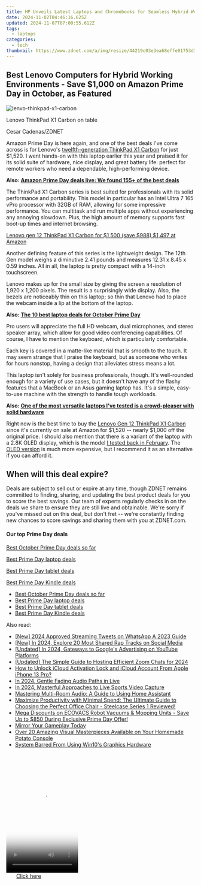 ```yaml
---
title: HP Unveils Latest Laptops and Chromebooks for Seamless Hybrid Working Environments - Explore the Innovation | Tech News on ZDNet
date: 2024-11-02T04:46:16.625Z
updated: 2024-11-07T07:00:55.612Z
tags:
  - laptops
categories:
  - tech
thumbnail: https://www.zdnet.com/a/img/resize/44219c03e3ea68effe01753d3cfa324605f68318/2023/01/04/70192129-f379-4166-8fd7-966ebc31ab46/hp-dragonfly-pro-series.jpg?auto=webp&fit=crop&frame=1&height=172&width=306
---
```


## Best Lenovo Computers for Hybrid Working Environments - Save $1,000 on Amazon Prime Day in October, as Featured

![lenvo-thinkpad-x1-carbon](https://www.zdnet.com/a/img/resize/cead1951de2c99c39f47cee989cd64c47ac67e38/2024/10/07/6fd993d3-aa7c-49af-80b3-1856cdf77b39/lenovo-carbon-prime-day.jpg?auto=webp&width=1280)

Lenovo ThinkPad X1 Carbon on table

Cesar Cadenas/ZDNET

Amazon Prime Day is here again, and one of the best deals I've come across is for Lenovo's [twelfth-generation ThinkPad X1 Carbon](https://buy.geni.us/Proxy.ashx?TSID=368250&GR%5FURL=https%3A%2F%2Fwww.amazon.com%2FLenovo-ThinkPad-Processor-Touchscreen-Performance%2Fdp%2FB0D1D5J1J1%2F%3Ftag%3Dzd-buy-button-20%26ascsubtag%3D%5F%5FCOM%5FCLICK%5FID%5F%5F%7C5ba9f483-bfe7-449f-ae46-76b9fe68de0d%7Cdtp&dtb=1) for just $1,520\. I went hands-on with this laptop earlier this year and praised it for its solid suite of hardware, nice display, and great battery life: perfect for remote workers who need a dependable, high-performing device. 

**Also: [Amazon Prime Day deals live: We found 155+ of the best deals](https://www.zdnet.com/article/best-amazon-prime-day-deals-2024-10-08/)**

The ThinkPad X1 Carbon series is best suited for professionals with its solid performance and portability. This model in particular has an Intel Ultra 7 165 vPro processor with 32GB of RAM, allowing for some impressive performance. You can multitask and run multiple apps without experiencing any annoying slowdown. Plus, the high amount of memory supports fast boot-up times and internet browsing.

[Lenovo gen 12 ThinkPad X1 Carbon for $1,500 (save $988) $1,497 at Amazon](https://buy.geni.us/Proxy.ashx?TSID=368250&GR%5FURL=https%3A%2F%2Fwww.amazon.com%2Fdp%2FB0D1D5J1J1%3FlinkCode%3Dogi%26th%3D1%26psc%3D1%26tag%3Dzd-buy-button-20%26ascsubtag%3D%5F%5FCOM%5FCLICK%5FID%5F%5F%7C5ba9f483-bfe7-449f-ae46-76b9fe68de0d%7Cdtp&dtb=1)

Another defining feature of this series is the lightweight design. The 12th Gen model weighs a diminutive 2.41 pounds and measures 12.31 x 8.45 x 0.59 inches. All in all, the laptop is pretty compact with a 14-inch touchscreen. 

Lenovo makes up for the small size by giving the screen a resolution of 1,920 x 1,200 pixels. The result is a surprisingly wide display. Also, the bezels are noticeably thin on this laptop; so thin that Lenovo had to place the webcam inside a lip at the bottom of the laptop.

**Also: [The 10 best laptop deals for October Prime Day](https://www.zdnet.com/article/best-early-prime-day-laptop-deals-2024/)**

Pro users will appreciate the full HD webcam, dual microphones, and stereo speaker array, which allow for good video conferencing capabilities. Of course, I have to mention the keyboard, which is particularly comfortable. 

Each key is covered in a matte-like material that is smooth to the touch. It may seem strange that I praise the keyboard, but as someone who writes for hours nonstop, having a design that alleviates stress means a lot. 

This laptop isn't solely for business professionals, though. It's well-rounded enough for a variety of use cases, but it doesn't have any of the flashy features that a MacBook or an Asus gaming laptop has. It's a simple, easy-to-use machine with the strength to handle tough workloads.

**Also: [One of the most versatile laptops I've tested is a crowd-pleaser with solid hardware](https://www.zdnet.com/article/one-of-the-most-versatile-laptops-ive-tested-is-a-crowd-pleaser-with-solid-hardware/)**

Right now is the best time to buy the [Lenovo Gen 12 ThinkPad X1 Carbon](https://buy.geni.us/Proxy.ashx?TSID=368250&GR%5FURL=https%3A%2F%2Fwww.amazon.com%2FLenovo-ThinkPad-Processor-Touchscreen-Performance%2Fdp%2FB0D1D5J1J1%2F%3Ftag%3Dzd-buy-button-20%26ascsubtag%3D%5F%5FCOM%5FCLICK%5FID%5F%5F%7C5ba9f483-bfe7-449f-ae46-76b9fe68de0d%7Cdtp&dtb=1) since it's currently on sale at Amazon for $1,520 -- nearly $1,000 off the original price. I should also mention that there is a variant of the laptop with a 2.8K OLED display, which is the model [I tested back in February](https://www.zdnet.com/article/the-thinkpad-i-recommend-for-hybrid-workers-is-not-lenovos-newest-model/). The [OLED version](https://buy.geni.us/Proxy.ashx?TSID=368250&GR%5FURL=https%3A%2F%2Fwww.amazon.com%2FLenovo-ThinkPad-Processor-Touchscreen-Performance%2Fdp%2FB0D5SNKGZ4%2F%3Ftag%3Dzd-buy-button-20%26ascsubtag%3D%5F%5FCOM%5FCLICK%5FID%5F%5F%7C5ba9f483-bfe7-449f-ae46-76b9fe68de0d%7Cdtp&dtb=1) is much more expensive, but I recommend it as an alternative if you can afford it.

## When will this deal expire?

Deals are subject to sell out or expire at any time, though ZDNET remains committed to finding, sharing, and updating the best product deals for you to score the best savings. Our team of experts regularly checks in on the deals we share to ensure they are still live and obtainable. We're sorry if you've missed out on this deal, but don't fret -- we're constantly finding new chances to score savings and sharing them with you at ZDNET.com. 

#### Our top Prime Day deals

[Best October Prime Day deals so far](https://www.zdnet.com/article/best-amazon-prime-day-deals-2024-10-08/ "Best October Prime Day deals so far")

[Best Prime Day laptop deals](https://www.zdnet.com/article/best-prime-day-laptop-deals-2024-10-08/ "Best Prime Day laptop deals")

[Best Prime Day tablet deals](https://www.zdnet.com/article/best-prime-day-tablet-deals-2024-10-08/ "Best Prime Day tablet deals")

[Best Prime Day Kindle deals](https://www.zdnet.com/article/best-prime-day-kindle-deals-10-08-2024/ "Best Prime Day Kindle deals")

* [Best October Prime Day deals so far](https://www.zdnet.com/article/best-amazon-prime-day-deals-2024-10-08/ "Best October Prime Day deals so far")
* [Best Prime Day laptop deals](https://www.zdnet.com/article/best-prime-day-laptop-deals-2024-10-08/ "Best Prime Day laptop deals")
* [Best Prime Day tablet deals](https://www.zdnet.com/article/best-prime-day-tablet-deals-2024-10-08/ "Best Prime Day tablet deals")
* [Best Prime Day Kindle deals](https://www.zdnet.com/article/best-prime-day-kindle-deals-10-08-2024/ "Best Prime Day Kindle deals")

<ins class="adsbygoogle"
     style="display:block"
     data-ad-format="autorelaxed"
     data-ad-client="ca-pub-7571918770474297"
     data-ad-slot="1223367746"></ins>

<ins class="adsbygoogle"
     style="display:block"
     data-ad-client="ca-pub-7571918770474297"
     data-ad-slot="8358498916"
     data-ad-format="auto"
     data-full-width-responsive="true"></ins>

<span class="atpl-alsoreadstyle">Also read:</span>
<div><ul>
<li><a href="https://twitter-videos.techidaily.com/new-2024-approved-streaming-tweets-on-whatsapp-a-2023-guide/"><u>[New] 2024 Approved Streaming Tweets on WhatsApp A 2023 Guide</u></a></li>
<li><a href="https://tiktok-videos.techidaily.com/new-in-2024-explore-20-most-shared-rap-tracks-on-social-media/"><u>[New] In 2024, Explore 20 Most Shared Rap Tracks on Social Media</u></a></li>
<li><a href="https://eaxpv-info.techidaily.com/updated-in-2024-gateways-to-googles-advertising-on-youtube-platforms/"><u>[Updated] In 2024, Gateways to Google's Advertising on YouTube Platforms</u></a></li>
<li><a href="https://fox-info.techidaily.com/updated-the-simple-guide-to-hosting-efficient-zoom-chats-for-2024/"><u>[Updated] The Simple Guide to Hosting Efficient Zoom Chats for 2024</u></a></li>
<li><a href="https://activate-lock.techidaily.com/how-to-unlock-icloud-activation-lock-and-icloud-account-from-apple-iphone-13-pro-by-drfone-ios/"><u>How to Unlock iCloud Activation Lock and iCloud Account From Apple iPhone 13 Pro?</u></a></li>
<li><a href="https://some-knowledge.techidaily.com/in-2024-gentle-fading-audio-paths-in-live/"><u>In 2024, Gentle Fading Audio Paths in Live</u></a></li>
<li><a href="https://visual-screen-recording.techidaily.com/in-2024-masterful-approaches-to-live-sports-video-capture/"><u>In 2024, Masterful Approaches to Live Sports Video Capture</u></a></li>
<li><a href="https://hardware-reviews.techidaily.com/mastering-multi-room-audio-a-guide-to-using-home-assistant/"><u>Mastering Multi-Room Audio: A Guide to Using Home Assistant</u></a></li>
<li><a href="https://hardware-reviews.techidaily.com/maximize-productivity-with-minimal-spend-the-ultimate-guide-to-choosing-the-perfect-office-chair-steelcase-series-1-reviewed/"><u>Maximize Productivity with Minimal Spend: The Ultimate Guide to Choosing the Perfect Office Chair - Steelcase Series 1 Reviewed!</u></a></li>
<li><a href="https://hardware-reviews.techidaily.com/mega-discounts-on-ecovacs-robot-vacuums-and-mopping-units-save-up-to-850-during-exclusive-prime-day-offer/"><u>Mega Discounts on ECOVACS Robot Vacuums & Mopping Units - Save Up to $850 During Exclusive Prime Day Offer!</u></a></li>
<li><a href="https://desktop-recording.techidaily.com/mirror-your-gameplay-today/"><u>Mirror Your Gameplay Today</u></a></li>
<li><a href="https://hardware-reviews.techidaily.com/over-20-amazing-visual-masterpieces-available-on-your-homemade-potato-console/"><u>Over 20 Amazing Visual Masterpieces Available on Your Homemade Potato Console</u></a></li>
<li><a href="https://driver-error.techidaily.com/system-barred-from-using-win10s-graphics-hardware/"><u>System Barred From Using Win10's Graphics Hardware</u></a></li>
</ul></div>

<!-- affiliate ads begin -->
<span id="1630055">
					<video width="192" height="320" style="cursor:pointer"
           poster="//a.impactradius-go.com/display-clicktoplayimage/1630055.png"
           onclick="if(!this.playClicked){this.play();this.setAttribute('controls',true);this.playClicked=true;}">
	   <source src="//a.impactradius-go.com/display-ad/18460-1630055">
	   <img src="//a.impactradius-go.com/display-clicktoplayimage/1630055.png" style="border: none; height: 100%; width: 100%; object-fit: contain">
	</video>
	<div style="width:120px;text-align:center"><a href="javascript:window.open(decodeURIComponent('https%3A%2F%2Fcaperobbin.sjv.io%2Fc%2F5597632%2F1630055%2F18460'), '_blank');void(0);">Click here</a></div>
</span>
<img height="0" width="0" src="https://imp.pxf.io/i/5597632/1630055/18460" style="position:absolute;visibility:hidden;" border="0" />
<!-- affiliate ads end -->

